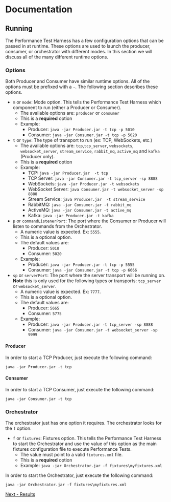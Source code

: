 # Documentation

## Running

The Performance Test Harness has a few configuration options that can be passed in at runtime. These options are used to launch the producer, consumer, or orchestrator with different modes. In this section we will discuss all of the many different runtime options.

### Options

Both Producer and Consumer have similar runtime options. All of the options must be prefixed with a `-`. The following section describes these options.

- `m` or `mode`: Mode option. This tells the Performance Test Harness which component to run (either a Producer or Consumer).
  - The available options are: `producer` or `consumer`
  - This is a <b>required</b> option 
  - Example: 
    - Producer: `java -jar Producer.jar -t tcp -p 5010`
    - Consumer: `java -jar Consumer.jar -t tcp -p 5020`
- `t` or `type`: The type of transport to run (ex: TCP, WebSockets, etc.)
  - The available options are: `tcp`,`tcp_server`, `websockets`, `websocket_server`,  `stream_service`, `rabbit_mq`, `active_mq` and `kafka` (Producer only).
  - This is a <b>required</b> option
  - Example: 
    - TCP: `java -jar Producer.jar  -t tcp`
    - TCP Server: `java -jar Consumer.jar -t tcp_server -sp 8888`
    - WebSockets: `java -jar Producer.jar -t websockets`
    - WebSocket Server: `java Consumer.jar -t websocket_server -sp 8888`
    - Stream Service: `java Producer.jar  -t stream_service`
    - RabbitMQ: `java -jar Consumer.jar -t rabbit_mq`
    - ActiveMQ: `java -jar Consumer.jar -t active_mq`
    - Kafka: `java -jar Producer.jar -t kafka`
- `p` or `commandListenerPort`: The port where the Consumer or Producer will listen to commands from the Orchestrator.
  - A numeric value is expected. Ex: `5555`.
  - This is a optional option.  
  - The default values are:
    - Producer: `5010`
    - Consumer: `5020`
  - Example: 
    - Producer: `java -jar Producer.jar -t tcp -p 5555`
    - Consumer: `java -jar Consumer.jar -t tcp -p 6666`
- `sp` or `serverPort`: The port where the server transport will be running on. <b>Note</b> this is only used for the following types or transports: `tcp_server` or `websocket_server`.
  - A numeric value is expected. Ex: `7777`.
  - This is a optional option.  
  - The default values are:
    - Producer: `5665`
    - Consumer: `5775`
  - Example: 
    - Producer: `java -jar Producer.jar -t tcp_server -sp 8888`
    - Consumer: `java -jar Consumer.jar -t websocket_server -sp 9999`

#### Producer

In order to start a TCP Producer, just execute the following command:

`java -jar Producer.jar -t tcp`

#### Consumer

In order to start a TCP Consumer, just execute the following command:

`java -jar Consumer.jar -t tcp`

### Orchestrator

The orchestrator just has one option it requires. The orchestrator looks for the `f` option.
- `f` or `fixtures`: Fixtures option. This tells the Performance Test Harness to start the Orchestrator and use the value of this option as the main fixtures configuration file to execute Performance Tests.
  - The value must point to a valid `fixtures.xml` file.
  - This is a <b>required</b> option 
  - Example:  `java -jar Orchestrator.jar -f fixtures\myfixtures.xml`

In order to start the Orchestrator, just execute the following command:

`java -jar Orchestrator.jar -f fixtures\myfixtures.xml`

[Next - Results](4_results.md)
